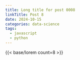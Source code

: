 ```yaml
---
title: Long title for post 0008
linkTitle: Post 8
date: 2024-10-15
categories: data-science
tags:
  - javascript
  - python
---
```

{{< base/lorem count=8 >}}
